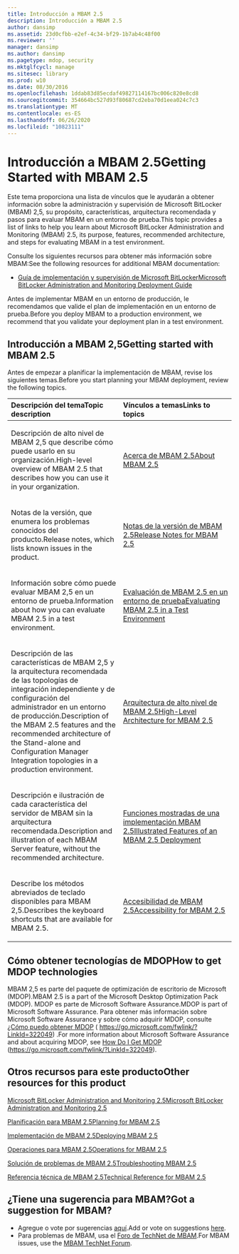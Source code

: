 ```yaml
---
title: Introducción a MBAM 2.5
description: Introducción a MBAM 2.5
author: dansimp
ms.assetid: 23d0cfbb-e2ef-4c34-bf29-1b7ab4c48f00
ms.reviewer: ''
manager: dansimp
ms.author: dansimp
ms.pagetype: mdop, security
ms.mktglfcycl: manage
ms.sitesec: library
ms.prod: w10
ms.date: 08/30/2016
ms.openlocfilehash: 1ddab83d85ecdaf49827114167bc006c820e8cd8
ms.sourcegitcommit: 354664bc527d93f80687cd2eba70d1eea024c7c3
ms.translationtype: MT
ms.contentlocale: es-ES
ms.lasthandoff: 06/26/2020
ms.locfileid: "10823111"
---
```

# <span data-ttu-id="b91ae-103">Introducción a MBAM 2.5</span><span class="sxs-lookup"><span data-stu-id="b91ae-103">Getting Started with MBAM 2.5</span></span>


<span data-ttu-id="b91ae-104">Este tema proporciona una lista de vínculos que le ayudarán a obtener información sobre la administración y supervisión de Microsoft BitLocker (MBAM) 2,5, su propósito, características, arquitectura recomendada y pasos para evaluar MBAM en un entorno de prueba.</span><span class="sxs-lookup"><span data-stu-id="b91ae-104">This topic provides a list of links to help you learn about Microsoft BitLocker Administration and Monitoring (MBAM) 2.5, its purpose, features, recommended architecture, and steps for evaluating MBAM in a test environment.</span></span>

<span data-ttu-id="b91ae-105">Consulte los siguientes recursos para obtener más información sobre MBAM:</span><span class="sxs-lookup"><span data-stu-id="b91ae-105">See the following resources for additional MBAM documentation:</span></span>

-   [<span data-ttu-id="b91ae-106">Guía de implementación y supervisión de Microsoft BitLocker</span><span class="sxs-lookup"><span data-stu-id="b91ae-106">Microsoft BitLocker Administration and Monitoring Deployment Guide</span></span>](https://go.microsoft.com/fwlink/?LinkId=396653)

<span data-ttu-id="b91ae-107">Antes de implementar MBAM en un entorno de producción, le recomendamos que valide el plan de implementación en un entorno de prueba.</span><span class="sxs-lookup"><span data-stu-id="b91ae-107">Before you deploy MBAM to a production environment, we recommend that you validate your deployment plan in a test environment.</span></span>

## <span data-ttu-id="b91ae-108">Introducción a MBAM 2,5</span><span class="sxs-lookup"><span data-stu-id="b91ae-108">Getting started with MBAM 2.5</span></span>


<span data-ttu-id="b91ae-109">Antes de empezar a planificar la implementación de MBAM, revise los siguientes temas.</span><span class="sxs-lookup"><span data-stu-id="b91ae-109">Before you start planning your MBAM deployment, review the following topics.</span></span>

<table>
<colgroup>
<col width="50%" />
<col width="50%" />
</colgroup>
<thead>
<tr class="header">
<th align="left"><span data-ttu-id="b91ae-110">Descripción del tema</span><span class="sxs-lookup"><span data-stu-id="b91ae-110">Topic description</span></span></th>
<th align="left"><span data-ttu-id="b91ae-111">Vínculos a temas</span><span class="sxs-lookup"><span data-stu-id="b91ae-111">Links to topics</span></span></th>
</tr>
</thead>
<tbody>
<tr class="odd">
<td align="left"><p><span data-ttu-id="b91ae-112">Descripción de alto nivel de MBAM 2,5 que describe cómo puede usarlo en su organización.</span><span class="sxs-lookup"><span data-stu-id="b91ae-112">High-level overview of MBAM 2.5 that describes how you can use it in your organization.</span></span></p></td>
<td align="left"><p><a href="about-mbam-25.md" data-raw-source="[About MBAM 2.5](about-mbam-25.md)"><span data-ttu-id="b91ae-113">Acerca de MBAM 2.5</span><span class="sxs-lookup"><span data-stu-id="b91ae-113">About MBAM 2.5</span></span></a></p></td>
</tr>
<tr class="even">
<td align="left"><p><span data-ttu-id="b91ae-114">Notas de la versión, que enumera los problemas conocidos del producto.</span><span class="sxs-lookup"><span data-stu-id="b91ae-114">Release notes, which lists known issues in the product.</span></span></p></td>
<td align="left"><p><a href="release-notes-for-mbam-25.md" data-raw-source="[Release Notes for MBAM 2.5](release-notes-for-mbam-25.md)"><span data-ttu-id="b91ae-115">Notas de la versión de MBAM 2.5</span><span class="sxs-lookup"><span data-stu-id="b91ae-115">Release Notes for MBAM 2.5</span></span></a></p></td>
</tr>
<tr class="odd">
<td align="left"><p><span data-ttu-id="b91ae-116">Información sobre cómo puede evaluar MBAM 2,5 en un entorno de prueba.</span><span class="sxs-lookup"><span data-stu-id="b91ae-116">Information about how you can evaluate MBAM 2.5 in a test environment.</span></span></p></td>
<td align="left"><p><a href="evaluating-mbam-25-in-a-test-environment.md" data-raw-source="[Evaluating MBAM 2.5 in a Test Environment](evaluating-mbam-25-in-a-test-environment.md)"><span data-ttu-id="b91ae-117">Evaluación de MBAM 2.5 en un entorno de prueba</span><span class="sxs-lookup"><span data-stu-id="b91ae-117">Evaluating MBAM 2.5 in a Test Environment</span></span></a></p></td>
</tr>
<tr class="even">
<td align="left"><p><span data-ttu-id="b91ae-118">Descripción de las características de MBAM 2,5 y la arquitectura recomendada de las topologías de integración independiente y de configuración del administrador en un entorno de producción.</span><span class="sxs-lookup"><span data-stu-id="b91ae-118">Description of the MBAM 2.5 features and the recommended architecture of the Stand-alone and Configuration Manager Integration topologies in a production environment.</span></span></p></td>
<td align="left"><p><a href="high-level-architecture-for-mbam-25.md" data-raw-source="[High-Level Architecture for MBAM 2.5](high-level-architecture-for-mbam-25.md)"><span data-ttu-id="b91ae-119">Arquitectura de alto nivel de MBAM 2.5</span><span class="sxs-lookup"><span data-stu-id="b91ae-119">High-Level Architecture for MBAM 2.5</span></span></a></p></td>
</tr>
<tr class="odd">
<td align="left"><p><span data-ttu-id="b91ae-120">Descripción e ilustración de cada característica del servidor de MBAM sin la arquitectura recomendada.</span><span class="sxs-lookup"><span data-stu-id="b91ae-120">Description and illustration of each MBAM Server feature, without the recommended architecture.</span></span></p></td>
<td align="left"><p><a href="illustrated-features-of-an-mbam-25-deployment.md" data-raw-source="[Illustrated Features of an MBAM 2.5 Deployment](illustrated-features-of-an-mbam-25-deployment.md)"><span data-ttu-id="b91ae-121">Funciones mostradas de una implementación MBAM 2.5</span><span class="sxs-lookup"><span data-stu-id="b91ae-121">Illustrated Features of an MBAM 2.5 Deployment</span></span></a></p></td>
</tr>
<tr class="even">
<td align="left"><p><span data-ttu-id="b91ae-122">Describe los métodos abreviados de teclado disponibles para MBAM 2,5.</span><span class="sxs-lookup"><span data-stu-id="b91ae-122">Describes the keyboard shortcuts that are available for MBAM 2.5.</span></span></p></td>
<td align="left"><p><a href="accessibility-for-mbam-25.md" data-raw-source="[Accessibility for MBAM 2.5](accessibility-for-mbam-25.md)"><span data-ttu-id="b91ae-123">Accesibilidad de MBAM 2.5</span><span class="sxs-lookup"><span data-stu-id="b91ae-123">Accessibility for MBAM 2.5</span></span></a></p></td>
</tr>
</tbody>
</table>

 

## <span data-ttu-id="b91ae-124">Cómo obtener tecnologías de MDOP</span><span class="sxs-lookup"><span data-stu-id="b91ae-124">How to get MDOP technologies</span></span>


<span data-ttu-id="b91ae-125">MBAM 2,5 es parte del paquete de optimización de escritorio de Microsoft (MDOP).</span><span class="sxs-lookup"><span data-stu-id="b91ae-125">MBAM 2.5 is a part of the Microsoft Desktop Optimization Pack (MDOP).</span></span> <span data-ttu-id="b91ae-126">MDOP es parte de Microsoft Software Assurance.</span><span class="sxs-lookup"><span data-stu-id="b91ae-126">MDOP is part of Microsoft Software Assurance.</span></span> <span data-ttu-id="b91ae-127">Para obtener más información sobre Microsoft Software Assurance y sobre cómo adquirir MDOP, consulte [¿Cómo puedo obtener MDOP](https://go.microsoft.com/fwlink/?LinkId=322049) ( https://go.microsoft.com/fwlink/?LinkId=322049) .</span><span class="sxs-lookup"><span data-stu-id="b91ae-127">For more information about Microsoft Software Assurance and about acquiring MDOP, see [How Do I Get MDOP](https://go.microsoft.com/fwlink/?LinkId=322049) (https://go.microsoft.com/fwlink/?LinkId=322049).</span></span>

## <a href="" id="other-resources-for-this-product-"></a><span data-ttu-id="b91ae-128">Otros recursos para este producto</span><span class="sxs-lookup"><span data-stu-id="b91ae-128">Other resources for this product</span></span>


[<span data-ttu-id="b91ae-129">Microsoft BitLocker Administration and Monitoring 2.5</span><span class="sxs-lookup"><span data-stu-id="b91ae-129">Microsoft BitLocker Administration and Monitoring 2.5</span></span>](index.md)

[<span data-ttu-id="b91ae-130">Planificación para MBAM 2.5</span><span class="sxs-lookup"><span data-stu-id="b91ae-130">Planning for MBAM 2.5</span></span>](planning-for-mbam-25.md)

[<span data-ttu-id="b91ae-131">Implementación de MBAM 2.5</span><span class="sxs-lookup"><span data-stu-id="b91ae-131">Deploying MBAM 2.5</span></span>](deploying-mbam-25.md)

[<span data-ttu-id="b91ae-132">Operaciones para MBAM 2.5</span><span class="sxs-lookup"><span data-stu-id="b91ae-132">Operations for MBAM 2.5</span></span>](operations-for-mbam-25.md)

[<span data-ttu-id="b91ae-133">Solución de problemas de MBAM 2.5</span><span class="sxs-lookup"><span data-stu-id="b91ae-133">Troubleshooting MBAM 2.5</span></span>](troubleshooting-mbam-25.md)

[<span data-ttu-id="b91ae-134">Referencia técnica de MBAM 2.5</span><span class="sxs-lookup"><span data-stu-id="b91ae-134">Technical Reference for MBAM 2.5</span></span>](technical-reference-for-mbam-25.md)

## <span data-ttu-id="b91ae-135">¿Tiene una sugerencia para MBAM?</span><span class="sxs-lookup"><span data-stu-id="b91ae-135">Got a suggestion for MBAM?</span></span>
- <span data-ttu-id="b91ae-136">Agregue o vote por sugerencias [aquí](http://mbam.uservoice.com/forums/268571-microsoft-bitlocker-administration-and-monitoring).</span><span class="sxs-lookup"><span data-stu-id="b91ae-136">Add or vote on suggestions [here](http://mbam.uservoice.com/forums/268571-microsoft-bitlocker-administration-and-monitoring).</span></span> 
- <span data-ttu-id="b91ae-137">Para problemas de MBAM, usa el [Foro de TechNet de MBAM](https://social.technet.microsoft.com/Forums/home?forum=mdopmbam).</span><span class="sxs-lookup"><span data-stu-id="b91ae-137">For MBAM issues, use the [MBAM TechNet Forum](https://social.technet.microsoft.com/Forums/home?forum=mdopmbam).</span></span>

 

 





